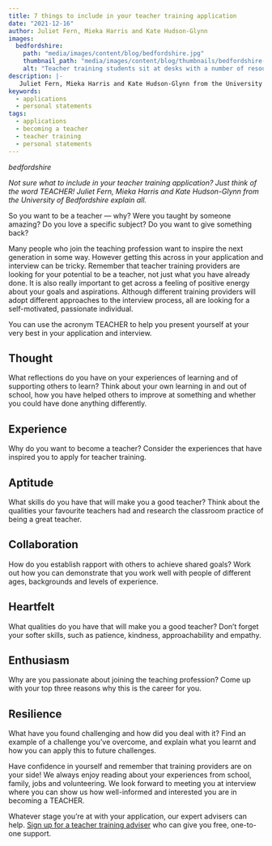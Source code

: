 ```yaml
---
title: 7 things to include in your teacher training application
date: "2021-12-16"
author: Juliet Fern, Mieka Harris and Kate Hudson-Glynn
images:
  bedfordshire:
    path: "media/images/content/blog/bedfordshire.jpg"
    thumbnail_path: "media/images/content/blog/thumbnails/bedfordshire-thumbnail.jpg"
    alt: "Teacher training students sit at desks with a number of resources such as paper, games and dice"
description: |-
   Juliet Fern, Mieka Harris and Kate Hudson-Glynn from the University of Bedfordshire share seven key things to include in your teacher training application.
keywords:
  - applications
  - personal statements
tags:
  - applications
  - becoming a teacher
  - teacher training
  - personal statements
---
```


$bedfordshire$

_Not sure what to include in your teacher training application? Just think of the word TEACHER! Juliet Fern, Mieka Harris and Kate Hudson-Glynn from the University of Bedfordshire explain all._

So you want to be a teacher — why? Were you taught by someone amazing? Do you love a specific subject? Do you want to give something back?

Many people who join the teaching profession want to inspire the next generation in some way. However getting this across in your application and interview can be tricky. Remember that teacher training providers are looking for your potential to be a teacher, not just what you have already done. It is also really important to get across a feeling of positive energy about your goals and aspirations. Although different training providers will adopt different approaches to the interview process, all are looking for a self-motivated, passionate individual.

You can use the acronym TEACHER to help you present yourself at your very best in your application and interview.

## Thought

What reflections do you have on your experiences of learning and of supporting others to learn? Think about your own learning in and out of school, how you have helped others to improve at something and whether you could have done anything differently.

## Experience

Why do you want to become a teacher? Consider the experiences that have inspired you to apply for teacher training.

## Aptitude

What skills do you have that will make you a good teacher? Think about the qualities your favourite teachers had and research the classroom practice of being a great teacher.

## Collaboration

How do you establish rapport with others to achieve shared goals? Work out how you can demonstrate that you work well with people of different ages, backgrounds and levels of experience.

## Heartfelt

What qualities do you have that will make you a good teacher? Don’t forget your softer skills, such as patience, kindness, approachability and empathy.

## Enthusiasm

Why are you passionate about joining the teaching profession? Come up with your top three reasons why this is the career for you.

## Resilience

What have you found challenging and how did you deal with it? Find an example of a challenge you’ve overcome, and explain what you learnt and how you can apply this to future challenges.

Have confidence in yourself and remember that training providers are on your side! We always enjoy reading about your experiences from school, family, jobs and volunteering. We look forward to meeting you at interview where you can show us how well-informed and interested you are in becoming a TEACHER.

Whatever stage you’re at with your application, our expert advisers can help. [Sign up for a teacher training adviser](https://adviser-getintoteaching.education.gov.uk/) who can give you free, one-to-one support.
